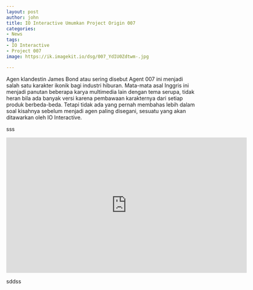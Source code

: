 ```yaml
---
layout: post
author: john
title: IO Interactive Umumkan Project Origin 007
categories:
- News
tags:
- IO Interactive
- Project 007
image: https://ik.imagekit.io/dsg/007_YdIU0Zdtwm-.jpg

---
```

Agen klandestin James Bond atau sering disebut Agent 007 ini menjadi salah satu karakter ikonik bagi industri hiburan. Mata-mata asal Inggris ini menjadi panutan beberapa karya multimedia lain dengan tema serupa, tidak heran bila ada banyak versi karena pembawaan karakternya dari setiap produk berbeda-beda. Tetapi tidak ada yang pernah membahas lebih dalam soal kisahnya sebelum menjadi agen paling disegani, sesuatu yang akan ditawarkan oleh IO Interactive.

sss

<div class="container"><iframe width="640" height="360" src="https://www.youtube.com/embed/slAhuh21ii8" frameborder="0" allow="accelerometer; autoplay; clipboard-write; encrypted-media; gyroscope; picture-in-picture" allowfullscreen></iframe></div>

sddss